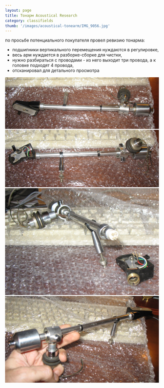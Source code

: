 ```yaml
---
layout: page
title: Тонарм Acoustical Research
category: classifields
thumb: '/images/acoustical-tonearm/IMG_9056.jpg'
---
```


по просьбе потенциального покупателя провел ревизию тонарма:

 * подшипники вертикального перемещения нуждаются в регулировке, 
 * весь арм нуждается в разборке-сборке для чистки, 
 * нужно разбираться с проводами - из него выходит три провода, а к головке подходят 4 провода,
 * отсканировал для детального просмотра

![](/images/acoustical-tonearm/IMG_9056.jpg)
![](/images/acoustical-tonearm/IMG_9057.jpg)
![](/images/acoustical-tonearm/IMG_9058.jpg)
![](/images/acoustical-tonearm/IMG_9059.jpg)
